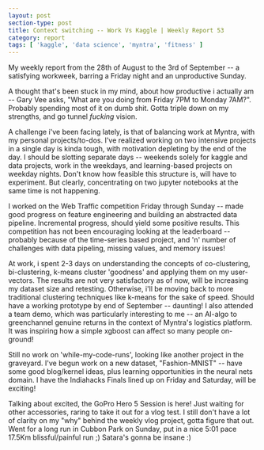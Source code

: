 ```yaml
---
layout: post
section-type: post
title: Context switching -- Work Vs Kaggle | Weekly Report 53
category: report
tags: [ 'kaggle', 'data science', 'myntra', 'fitness' ]
---
```


My weekly report from the 28th of August to the 3rd of September -- a satisfying workweek, barring a Friday night and an unproductive Sunday. 

A thought that's been stuck in my mind, about how productive i actually am -- Gary Vee asks, "What are you doing from Friday 7PM to Monday 7AM?". Probably spending most of it on dumb shit. Gotta triple down on my strengths, and go tunnel *fucking* vision.

A challenge i've been facing lately, is that of balancing work at Myntra, with my personal projects/to-dos. I've realized working on two intensive projects in a single day is kinda tough, with motivation depleting by the end of the day. I should be slotting separate days -- weekends solely for kaggle and data projects, work in the weekdays, and learning-based projects on weekday nights. Don't know how feasible this structure is, will have to experiment. But clearly, concentrating on two jupyter notebooks at the same time is not happening.

I worked on the Web Traffic competition Friday through Sunday -- made good progress on feature engineering and building an abstracted data pipeline. Incremental progress, should yield some positive results. This competition has not been encouraging looking at the leaderboard -- probably because of the time-series based project, and 'n' number of challenges with data pipeling, missing values, and memory issues! 

At work, i spent 2-3 days on understanding the concepts of co-clustering, bi-clustering, k-means cluster 'goodness' and applying them on my user-vectors. The results are not very satisfactory as of now, will be increasing my dataset size and retesting. Otherwise, i'll be moving back to more traditional clustering techniques like k-means for the sake of speed. Should have a working prototype by end of September -- daunting! I also attended a team demo, which was particularly interesting to me -- an AI-algo to greenchannel genuine returns in the context of Myntra's logistics platform. It was inspiring how a simple xgboost can affect so many people on-ground! 

Still no work on 'while-my-code-runs', looking like another project in the graveyard. I've begun work on a new dataset, "Fashion-MNIST" -- have some good blog/kernel ideas, plus learning opportunities in the neural nets domain. I have the Indiahacks Finals lined up on Friday and Saturday, will be exciting! 

Talking about excited, the GoPro Hero 5 Session is here! Just waiting for other accessories, raring to take it out for a vlog test. I still don't have a lot of clarity on my "why" behind the weekly vlog project, gotta figure that out. Went for a long run in Cubbon Park on Sunday, put in a nice 5:01 pace 17.5Km blissful/painful run ;) Satara's gonna be insane :) 

